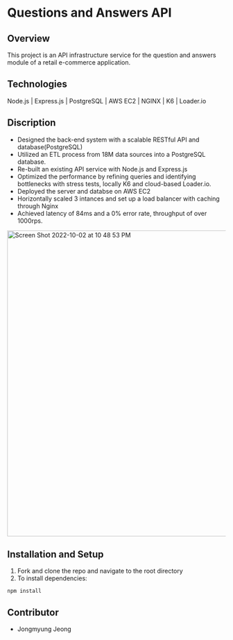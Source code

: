 # Questions and Answers API
## Overview
This project is an API infrastructure service for the question and answers module of a retail e-commerce application.
## Technologies
Node.js | Express.js | PostgreSQL | AWS EC2 | NGINX | K6 | Loader.io
## Discription
- Designed the back-end system with a scalable RESTful API and database(PostgreSQL)
- Utilized an ETL process from 18M data sources into a PostgreSQL database.
- Re-built an existing API service with Node.js and Express.js
- Optimized the performance by refining queries and identifying bottlenecks with stress tests, locally K6 and cloud-based Loader.io.
- Deployed the server and databse on AWS EC2
- Horizontally scaled 3 intances and set up a load balancer with caching through Nginx
- Achieved latency of 84ms and a 0% error rate, throughput of over 1000rps.

<img width="705" alt="Screen Shot 2022-10-02 at 10 48 53 PM" src="https://user-images.githubusercontent.com/47969884/193509293-55ad4915-f505-4b92-b574-a45aeaabaf87.png">

## Installation and Setup
1. Fork and clone the repo and navigate to the root directory
2. To install dependencies:
```
npm install
```
## Contributor
- Jongmyung Jeong
